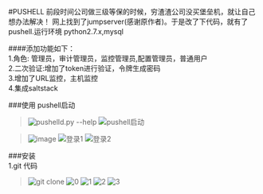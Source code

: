 #PUSHELL 
前段时间公司做三级等保的时候，穷渣渣公司没买堡垒机，就让自己想办法解决！ 网上找到了jumpserver(感谢原作者)。于是改了下代码，就有了pushell.运行环境 python2.7.x,mysql<br/>

####添加功能如下：<br/>
 1.角色: 管理员，审计管理员，监控管理员,配置管理员，普通用户 <br/>
 2.二次验证:增加了token进行验证，令牌生成密码<br/>
 3.增加了URL监控，主机监控 <br/>
 4.集成saltstack <br/>

###使用
pushell启动 <br/>
>![pushelld.py --help](https://github.com/ymc023/pushell/blob/master/screenshot/start_help.jpg)
>![pushell启动](https://github.com/ymc023/PUSHELL/blob/master/screenshot/start_examples.jpg)

>![image](https://github.com/ymc023/PUSHELL/raw/master/screenshot/pushell_token_apk.jpg)
>![登录1](screenshot/pushell_web.jpg)
>![登录2](screenshot/pushell_admin_privileges.jpg)

###安装
<br/>
1.git 代码 
>![git clone](screenshot/11.jpg) 
>![0](screenshot/2.jpg)
>![1](screenshot/3.jpg)
>![2](screenshot/4.jpg)
>![3](screenshot/5.jpg)


